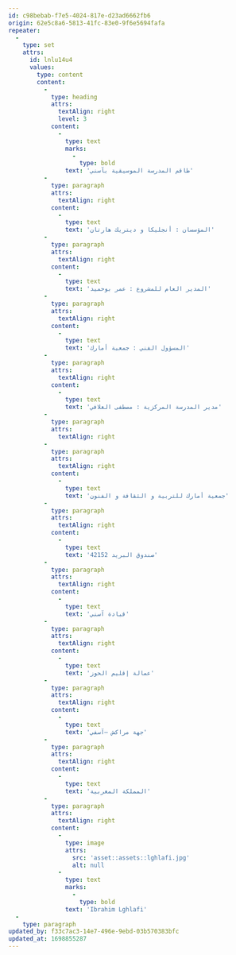 ```yaml
---
id: c98bebab-f7e5-4024-817e-d23ad6662fb6
origin: 62e5c8a6-5813-41fc-83e0-9f6e5694fafa
repeater:
  -
    type: set
    attrs:
      id: lnlu14u4
      values:
        type: content
        content:
          -
            type: heading
            attrs:
              textAlign: right
              level: 3
            content:
              -
                type: text
                marks:
                  -
                    type: bold
                text: 'ﻃﺎﻗﻢ اﻟﻤﺪرﺳﺔ اﻟﻤﻮﺳﻴﻘﻴﺔ ﺑﺂﺳﻨﻲ'
          -
            type: paragraph
            attrs:
              textAlign: right
            content:
              -
                type: text
                text: 'المؤسسان : أنجليكا و ديتريك هارتان'
          -
            type: paragraph
            attrs:
              textAlign: right
            content:
              -
                type: text
                text: 'المدير العام للمشروع : عمر بوحميد'
          -
            type: paragraph
            attrs:
              textAlign: right
            content:
              -
                type: text
                text: 'المسؤول الفني : جمعية أمارك'
          -
            type: paragraph
            attrs:
              textAlign: right
            content:
              -
                type: text
                text: 'مدير المدرسة المركزية : مصطفى الغلافي'
          -
            type: paragraph
            attrs:
              textAlign: right
          -
            type: paragraph
            attrs:
              textAlign: right
            content:
              -
                type: text
                text: 'ﺟﻤﻌﻴﺔ أﻣﺎرك ﻟﻠﺘﺮﺑﻴﺔ و اﻟﺜﻘﺎﻓﺔ و اﻟﻔﻨﻮن'
          -
            type: paragraph
            attrs:
              textAlign: right
            content:
              -
                type: text
                text: 'ﺻﻨﺪوق اﻟﺒﺮﻳﺪ 42152'
          -
            type: paragraph
            attrs:
              textAlign: right
            content:
              -
                type: text
                text: 'ﻗﻴﺎدة آﺳﻨﻲ'
          -
            type: paragraph
            attrs:
              textAlign: right
            content:
              -
                type: text
                text: 'ﻋﻤﺎﻟﺔ إﻗﻠﻴﻢ اﻟﺤﻮز'
          -
            type: paragraph
            attrs:
              textAlign: right
            content:
              -
                type: text
                text: 'جهة مراكش –آسفي'
          -
            type: paragraph
            attrs:
              textAlign: right
            content:
              -
                type: text
                text: 'المملكة المغربية'
          -
            type: paragraph
            attrs:
              textAlign: right
            content:
              -
                type: image
                attrs:
                  src: 'asset::assets::lghlafi.jpg'
                  alt: null
              -
                type: text
                marks:
                  -
                    type: bold
                text: 'Ibrahim Lghlafi'
  -
    type: paragraph
updated_by: f33c7ac3-14e7-496e-9ebd-03b570383bfc
updated_at: 1698855287
---
```

